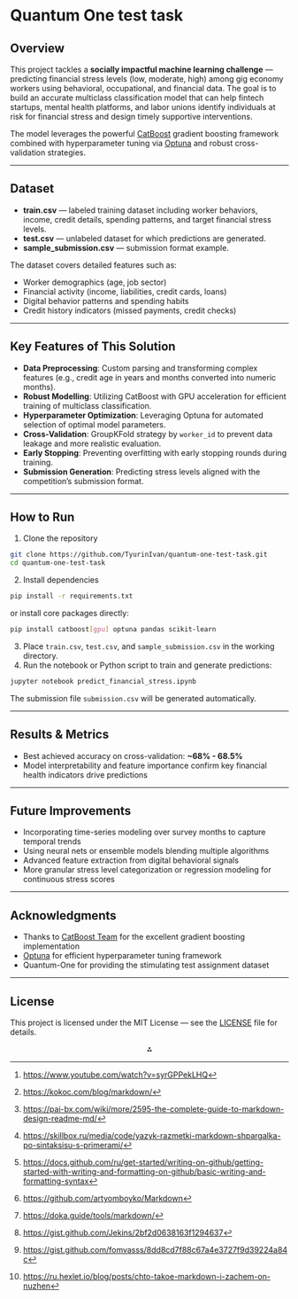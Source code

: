 # Quantum One test task

## Overview

This project tackles a **socially impactful machine learning challenge** — predicting financial stress levels (low, moderate, high) among gig economy workers using behavioral, occupational, and financial data. The goal is to build an accurate multiclass classification model that can help fintech startups, mental health platforms, and labor unions identify individuals at risk for financial stress and design timely supportive interventions.

The model leverages the powerful [CatBoost](https://catboost.ai/) gradient boosting framework combined with hyperparameter tuning via [Optuna](https://optuna.org/) and robust cross-validation strategies.

***

## Dataset

- **train.csv** — labeled training dataset including worker behaviors, income, credit details, spending patterns, and target financial stress levels.
- **test.csv** — unlabeled dataset for which predictions are generated.
- **sample_submission.csv** — submission format example.

The dataset covers detailed features such as:

- Worker demographics (age, job sector)
- Financial activity (income, liabilities, credit cards, loans)
- Digital behavior patterns and spending habits
- Credit history indicators (missed payments, credit checks)

***

## Key Features of This Solution

- **Data Preprocessing**: Custom parsing and transforming complex features (e.g., credit age in years and months converted into numeric months).
- **Robust Modelling**: Utilizing CatBoost with GPU acceleration for efficient training of multiclass classification.
- **Hyperparameter Optimization**: Leveraging Optuna for automated selection of optimal model parameters.
- **Cross-Validation**: GroupKFold strategy by `worker_id` to prevent data leakage and more realistic evaluation.
- **Early Stopping**: Preventing overfitting with early stopping rounds during training.
- **Submission Generation**: Predicting stress levels aligned with the competition’s submission format.

***

## How to Run

1. Clone the repository
```bash
git clone https://github.com/TyurinIvan/quantum-one-test-task.git
cd quantum-one-test-task
```

2. Install dependencies
```bash
pip install -r requirements.txt
```

or install core packages directly:

```bash
pip install catboost[gpu] optuna pandas scikit-learn
```

3. Place `train.csv`, `test.csv`, and `sample_submission.csv` in the working directory.
4. Run the notebook or Python script to train and generate predictions:
```bash
jupyter notebook predict_financial_stress.ipynb
```

The submission file `submission.csv` will be generated automatically.

***

## Results \& Metrics

- Best achieved accuracy on cross-validation: **~68% - 68.5%**
- Model interpretability and feature importance confirm key financial health indicators drive predictions

***

## Future Improvements

- Incorporating time-series modeling over survey months to capture temporal trends
- Using neural nets or ensemble models blending multiple algorithms
- Advanced feature extraction from digital behavioral signals
- More granular stress level categorization or regression modeling for continuous stress scores

***

## Acknowledgments

- Thanks to [CatBoost Team](https://catboost.ai/) for the excellent gradient boosting implementation
- [Optuna](https://optuna.org/) for efficient hyperparameter tuning framework
- Quantum-One for providing the stimulating test assignment dataset

***

## License

This project is licensed under the MIT License — see the [LICENSE](LICENSE) file for details.
<span style="display:none">[^1][^10][^2][^3][^4][^5][^6][^7][^8][^9]</span>

<div style="text-align: center">⁂</div>

[^1]: https://www.youtube.com/watch?v=syrGPPekLHQ

[^2]: https://pai-bx.com/wiki/more/2595-the-complete-guide-to-markdown-design-readme-md/

[^3]: https://skillbox.ru/media/code/yazyk-razmetki-markdown-shpargalka-po-sintaksisu-s-primerami/

[^4]: https://docs.github.com/ru/get-started/writing-on-github/getting-started-with-writing-and-formatting-on-github/basic-writing-and-formatting-syntax

[^5]: https://github.com/artyomboyko/Markdown

[^6]: https://doka.guide/tools/markdown/

[^7]: https://gist.github.com/Jekins/2bf2d0638163f1294637

[^8]: https://gist.github.com/fomvasss/8dd8cd7f88c67a4e3727f9d39224a84c

[^9]: https://ru.hexlet.io/blog/posts/chto-takoe-markdown-i-zachem-on-nuzhen

[^10]: https://kokoc.com/blog/markdown/

